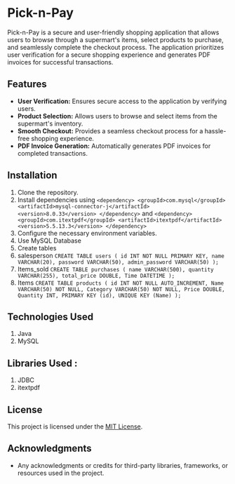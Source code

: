# Pick-n-Pay
Pick-n-Pay is a secure and user-friendly shopping application that allows users to browse through a supermart's items, select products to purchase, and seamlessly complete the checkout process. The application prioritizes user verification for a secure shopping experience and generates PDF invoices for successful transactions.

## Features

- **User Verification:** Ensures secure access to the application by verifying users.
- **Product Selection:** Allows users to browse and select items from the supermart's inventory.
- **Smooth Checkout:** Provides a seamless checkout process for a hassle-free shopping experience.
- **PDF Invoice Generation:** Automatically generates PDF invoices for completed transactions.

## Installation

1. Clone the repository.
2. Install dependencies using
`<dependency>
    <groupId>com.mysql</groupId>
    <artifactId>mysql-connector-j</artifactId>
    <version>8.0.33</version>
</dependency>`
and
`<dependency>
    <groupId>com.itextpdf</groupId>
    <artifactId>itextpdf</artifactId>
    <version>5.5.13.3</version>
</dependency>`
3. Configure the necessary environment variables.
4. Use MySQL Database
5. Create tables
  1. salesperson
     `CREATE TABLE users (
    id INT NOT NULL PRIMARY KEY,
    name VARCHAR(20),
    password VARCHAR(50),
    admin_password VARCHAR(50)
);` 
  2. Items_sold
     `CREATE TABLE purchases (
    name VARCHAR(500),
    quantity VARCHAR(255),
    total_price DOUBLE,
    Time DATETIME
);`
  3. Items
     `CREATE TABLE products (
    id INT NOT NULL AUTO_INCREMENT,
    Name VARCHAR(50) NOT NULL,
    Category VARCHAR(50) NOT NULL,
    Price DOUBLE,
    Quantity INT,
    PRIMARY KEY (id),
    UNIQUE KEY (Name)
);`

## Technologies Used

1. Java
2. MySQL

## Libraries Used :

1. JDBC
2. itextpdf

## License

This project is licensed under the [MIT License](LICENSE.md).

## Acknowledgments

- Any acknowledgments or credits for third-party libraries, frameworks, or resources used in the project.
